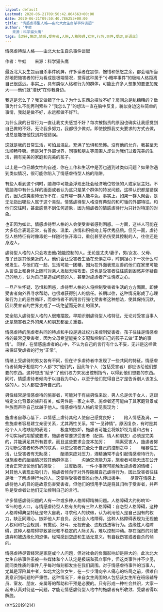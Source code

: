 ```yaml
---
layout: default
Lastmod: 2020-06-21T09:50:42.864563+00:00
date: 2020-06-21T09:50:40.786253+00:00
title: "情感虐待型人格——由北大女生自杀事件谈起"
author: "牛蛙
　　来源：科学猫头鹰"
tags: [虐待,施虐,情感,受害者,人格,人格障碍,女生,行为,事件,受虐,新语丝]
---
```


情感虐待型人格——由北大女生自杀事件谈起

作者：牛蛙　　来源：科学猫头鹰

最近北大女生包丽自杀事件刷屏，许多读者在震惊、惋惜和愤怒之余，都会理所当然地把施害者的行为看成是极端情况，觉得这种属于“小概率事件”的极端人格距离自己很遥远。事实上，具有类似人格和行为的群体，可能比许多人想象的要更加庞大——他们就“潜伏”在你我身边。

我这是怎么了？我又做错了什么？为什么东西总摆放不好？房间总是乱糟糟的？做事为什么不能再利索些？“我怎么了”的想法一直在脑中反复，貌似身边这些简单的事情，我就是做不好，永远都做不好??。

为什么我的日常行为一直让我丈夫感觉不好？每次被指责的原因也确实让我感觉到自己做的不好。无论我多努力，我都很少做对。即使按照我丈夫要求的方式去做，也总是能被他找到其他错误。

这就是我的日常生活，可怕且混乱，充满了恐惧和恐怖。没有他的允许，我甚至无法顺畅呼吸。但是对于外部世界，同事和朋友等周围人却认为我们过着完美的生活，拥有完美的家庭和完美的孩子。

以上是一位已婚女性的自述，你在工作和生活中是否也遇到过类似问题？如果你遇到类似情况，很可能你陷入了情感虐待型人格的陷阱。

有些人看到这个词时，脑海中可能会浮现出社会经济地位较低的人或家庭主妇。不管脑海中有什么样的画面或者认为这只是某个群体的特发问题，这样认识都是错误的，因为这类虐待无所不在，没有哪一群人能幸免。事实上，如果一群人聚会，是无法指出哪些人属于这个类型。情感虐待型人格没有典型的和可循的外部特征。和他们交往时，甚至感觉不到任何迹象，因为施虐者的情感虐待行为只针对特定的对象。

也正因为如此，情感虐待型人格的人会使受害者感到困惑。一方面，这些人可能在大多场合表现正常，有善良、温柔、热情和积极向上等优秀品质。但另一面，虐待型人格特征有时像毒蛇一样随时张开毒口，重创甚至杀伤受其控制的人，往往还是身边人。

虐待型人格的人只会攻击他/她能控制的人。无论是丈夫/妻子，男/女友、父母、孩子还是其他亲近的人。他们会让受害者生活在恐惧之中，时刻担心下一次什么时候发生。与他们在一起，生活可能一团糟，因为在外面表现友善的他们在家里可能从言语上和身体上随时对亲人发起无端攻击。这也是受害者往往感到困惑并怀疑自己的地方，认为自己是造成问题的人，甚至对施虐者产生愧疚之心。

一旦产生怀疑、恐惧和困惑，虐待型人格的人将控制受害者生活的方方面面。即使受害者向外界寻求帮助，也很难获得别人的信任。长期以往，这种情况形成了心理和行为上的恶性循环，而虐待者不断用言行强化受害者这种想法，使其保持沉默，因此受害者的世界变成了一场绝望而无休止的噩梦。

完全陷入虐待型人格的人很难摆脱，早期识别虐待型人格特征，无论对受害当事人还是施害者之外的亲人和朋友都至关重要。

情感虐待的施虐者共同的特点和手段是通过权力来控制受害者。孩子往往是情感虐待的最常见受害者，因为父母希望能完全支配和控制自己的孩子去做“正确的事情”。 同样，在情感施虐者的心中，不认为自己的言行有什么不妥，无非是这样做来保证受虐者的行为“正常”。

情绪上受虐待的男女各有不同，但在许多虐待者中发现了一些共同的特征。情感虐待者倾向于相信每个人都“欠”他们的，因此每个人（包括受害者）都应该给他们想要的东西。这种想法“赋予”了他们权力来发出控制指令，以得到他们想要的东西。同时，情感虐待者倾向于以自我为中心，以至于他们觉得自己才是告诉别人该怎么做的人，别人都应该听自己的。

男性经常是情感虐待的施害者，可能对于有些男性来说，男人总是优于女人，这跟特定文化背景的族群有关，如男性是一家之主等。施虐者还可能由于其家庭背景或种族而声称自己优越于他人。情感虐待型人格的常见表现为：

施虐者自尊心低下，以情感上虐待其他人使自己感觉良好；　　陷入情感漩涡，一些施虐者容易建立亲密关系，尤其两性关系，常“一见钟情”。原因复杂，有时是其他个人人格缺陷的表现；　　极度的嫉妒，施虐者可能会将嫉妒视为爱和占有；　　不切实际的期望或要求，施虐者常要求受害者（配偶、情人和朋友）必须是完美的，并能满足其所有要求，而且这些要求会变本加厉；　　隔离受害人，施虐者努力切断受害者和外界的联系，以使受害者完全处于自己的控制之中；　　粗暴性生活，让受害者有无助感；　　酗酒来应对压力，酒精通常不会引起情感虐待行为，但施虐者的酗酒情况较其他群体高；　　沟通交流能力差，施虐者可能无法在公开场合正常谈论他们的感受；　　过度敏感，一件小事就可能触发施虐者的情绪；　　对其他人表现出吸引力，施虐者倾向于对外界隐藏自己虐待行为，因此受害者往往是唯一了解虐待行为的人，这使得受害者很难向他人伸出援手。　　尽管在情感上虐待他人的目的是故意伤害受害者，但他们的惯用手法是将其归咎于受害者，并声称是受虐者让他们无法控制自己的言行。

许多情感虐待问题的人有一种或多种人格障碍精神问题。人格障碍大约影响10-15％的总人口，与情感虐待型人格有关的有三种人格障碍：自恋型人格障碍，这种人格障碍典型特征是夸大自我，寻求他人的钦佩，认为利用他人是自己固有的权力，缺乏同理心，嫉妒他人并自负。反社会人格障碍，这种人格障碍表现为无视他人权利和社会规则，有撒谎、好斗、无视安全、违规违法等行为。边缘性人格障碍，这种人格障碍导致紧张和不稳定的人际关系，难以控制冲动。存在强烈的对被遗弃和被边缘化的恐惧，经常感到空虚和生活无意义，有自我伤害或者自杀的倾向。

情感虐待尽管经常是家庭或个人问题，但对社会的负面影响却是巨大的。此次北大女生自杀事件虽被一些媒体和个人认定是极端和孤立事件，但这类事件并不少见，而同类性质的事件几乎每时每刻都发生在我们周围。对于情感虐待事件的当事人，尤其是深陷其中者，如北大这位女生，在一步步滑向令人痛心的结局之前，很难自我意识到问题的严重性。这种情况下，来自女生周围的人包括该女生所在班级辅导员、室友、朋友、亲属等的帮助和干预是必要的。只有形成一种社会共识，大家一起来认真对待这一问题，才能让情感虐待型人格中的施虐者有所收敛、受虐者得以解脱。

(XYS20191214)

